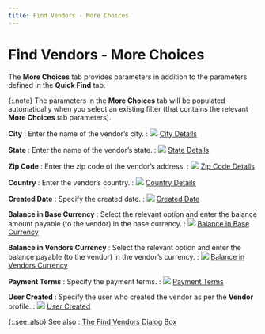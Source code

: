 ```yaml
---
title: Find Vendors - More Choices
---
```


# Find Vendors - More Choices


The **More Choices** tab provides  parameters in addition to the parameters defined in the **Quick 
 Find** tab.


{:.note}
The parameters in the **More 
 Choices** tab will be populated automatically when you select an  existing filter (that contains the relevant **More 
 Choices** tab parameters).


**City**
: Enter the name of the vendor’s city.
: ![]({{site.mv_baseurl}}/img/lens.gif) [City  Details]({{site.mv_baseurl}}/finding-vendors/find-vendor-details/more-choices/city_find_vendors_dialog_more_choices_content.html)


**State**
: Enter the name of the vendor’s state.
: ![]({{site.mv_baseurl}}/img/lens.gif) [State  Details]({{site.mv_baseurl}}/finding-vendors/find-vendor-details/more-choices/state_find_vendors_dialog_more_choices_content.html)


**Zip Code**
: Enter the zip code of the vendor’s address.
: ![]({{site.mv_baseurl}}/img/lens.gif) [Zip  Code Details]({{site.mv_baseurl}}/finding-vendors/find-vendor-details/more-choices/zip_code_find_vendors_dialog_more_choices_content.html)


**Country**
: Enter the vendor’s country.
: ![]({{site.mv_baseurl}}/img/lens.gif) [Country  Details]({{site.mv_baseurl}}/finding-vendors/find-vendor-details/more-choices/country_find_vendors_dialog_more_choices_content.html)


**Created Date**
: Specify the created date.
: ![]({{site.mv_baseurl}}/img/lens.gif) [Created  Date]({{site.mv_baseurl}}/finding-vendors/find-vendor-details/more-choices/created_date_find_vendors_dialog_box_more_choices_tab_vendors_content.html)


**Balance in Base Currency**
: Select the relevant option and enter the balance  amount payable (to the vendor) in the base currency.
: ![]({{site.mv_baseurl}}/img/lens.gif) [Balance  in Base Currency]({{site.mv_baseurl}}/finding-vendors/find-vendor-details/more-choices/balance_in_base_currency_find_vendors_dialog_box_more_choices_vendors_content.html)


**Balance in Vendors Currency**
: Select the relevant option and enter the balance  payable (to the vendor) in the vendor’s currency.
: ![]({{site.mv_baseurl}}/img/lens.gif) [Balance  in Vendors Currency]({{site.mv_baseurl}}/finding-vendors/find-vendor-details/more-choices/balance_in_vendor_currency_find_vendors_dialog_box_more_choices_vendor_content.html)


**Payment Terms**
: Specify the payment terms.
: ![]({{site.mv_baseurl}}/img/lens.gif) [Payment  Terms]({{site.mv_baseurl}}/finding-vendors/find-vendor-details/more-choices/payment_terms_find_vendors_dialog_box_more_choices_vendors_content.html)


**User Created**
: Specify the user who created the vendor as per the  **Vendor** profile.
: ![]({{site.mv_baseurl}}/img/lens.gif) [User  Created]({{site.mv_baseurl}}/finding-vendors/find-vendor-details/more-choices/user_created_find_vendors_dialog_box_vendors_more_choices_content.html)


{:.see_also}
See also
: [The  Find Vendors Dialog Box]({{site.mv_baseurl}}/finding-vendors/create-new-filters/the_find_vendors_dialog_box_step_by_step.html)
